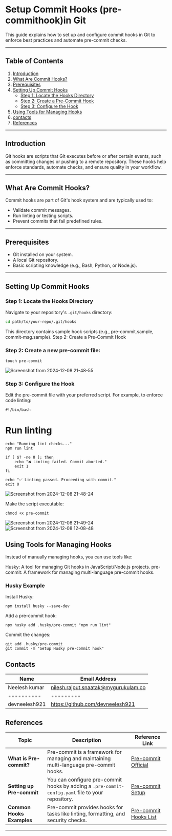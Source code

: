 # Setup Commit Hooks (pre-commithook)in Git

This guide explains how to set up and configure commit hooks in Git to enforce best practices and automate pre-commit checks.

---

## Table of Contents

1. [Introduction](#introduction)
2. [What Are Commit Hooks?](#what-are-commit-hooks)
3. [Prerequisites](#prerequisites)
4. [Setting Up Commit Hooks](#setting-up-commit-hooks)
    - [Step 1: Locate the Hooks Directory](#step-1-locate-the-hooks-directory)
    - [Step 2: Create a Pre-Commit Hook](#step-2-create-a-pre-commit-hook)
    - [Step 3: Configure the Hook](#step-3-configure-the-hook)
5. [Using Tools for Managing Hooks](#using-tools-for-managing-hooks)
6. [contacts](#contacts)
6. [References](#references)

---

## Introduction

Git hooks are scripts that Git executes before or after certain events, such as committing changes or pushing to a remote repository. These hooks help enforce standards, automate checks, and ensure quality in your workflow.

---

## What Are Commit Hooks?

Commit hooks are part of Git's hook system and are typically used to:
- Validate commit messages.
- Run linting or testing scripts.
- Prevent commits that fail predefined rules.

---

## Prerequisites

- Git installed on your system.
- A local Git repository.
- Basic scripting knowledge (e.g., Bash, Python, or Node.js).

---


## Setting Up Commit Hooks

### Step 1: Locate the Hooks Directory

Navigate to your repository's `.git/hooks` directory:
```bash
cd path/to/your-repo/.git/hooks
```
This directory contains sample hook scripts (e.g., pre-commit.sample, commit-msg.sample).
Step 2: Create a Pre-Commit Hook

### Step 2: Create a new pre-commit file:
```
touch pre-commit
```
![Screenshot from 2024-12-08 21-48-55](https://github.com/user-attachments/assets/d3d78ed2-96ce-43cd-a67c-408f485ed846)


### Step 3: Configure the Hook

Edit the pre-commit file with your preferred script. For example, to enforce code linting:
```
#!/bin/bash
```
# Run linting
```
echo "Running lint checks..."
npm run lint

if [ $? -ne 0 ]; then
    echo "❌ Linting failed. Commit aborted."
    exit 1
fi

echo "✅ Linting passed. Proceeding with commit."
exit 0
```
![Screenshot from 2024-12-08 21-48-24](https://github.com/user-attachments/assets/a58fd405-d029-4767-b9ec-2b6124ba6f0a)

Make the script executable:
```
chmod +x pre-commit
```
![Screenshot from 2024-12-08 21-49-24](https://github.com/user-attachments/assets/04ee8ae3-d93b-430b-9d69-e2d9d07764b3)
![Screenshot from 2024-12-08 12-08-48](https://github.com/user-attachments/assets/e33e82b2-efeb-4d17-b9cb-de5a36af67cb)




## Using Tools for Managing Hooks

Instead of manually managing hooks, you can use tools like:

  Husky: A tool for managing Git hooks in JavaScript/Node.js projects.
  pre-commit: A framework for managing multi-language pre-commit hooks.

### Husky Example

 Install Husky:
```
npm install husky --save-dev
```
 Add a pre-commit hook:
```
npx husky add .husky/pre-commit "npm run lint"
```
Commit the changes:

    git add .husky/pre-commit
    git commit -m "Setup Husky pre-commit hook"
## Contacts

| Name| Email Address      |
|-----|--------------------------|
| Neelesh kumar | nilesh.rajput.snaatak@mygurukulam.co || GitHub | URL |
|----------|---------|
|  devneelesh921  |  https://github.com/devneelesh921  |


## References

| **Topic**                   | **Description**                                                                                       | **Reference Link**                                      |
|-----------------------------|-------------------------------------------------------------------------------------------------------|---------------------------------------------------------|
| **What is Pre-commit?**      | Pre-commit is a framework for managing and maintaining multi-language pre-commit hooks.               | [Pre-commit Official](https://pre-commit.com/)          |
| **Setting up Pre-commit**    | You can configure pre-commit hooks by adding a `.pre-commit-config.yaml` file to your repository.      | [Pre-commit Setup](https://pre-commit.com/#install)     |
| **Common Hooks Examples**    | Pre-commit provides hooks for tasks like linting, formatting, and security checks.                   | [Pre-commit Hooks List](https://pre-commit.com/hooks.html) |

---





